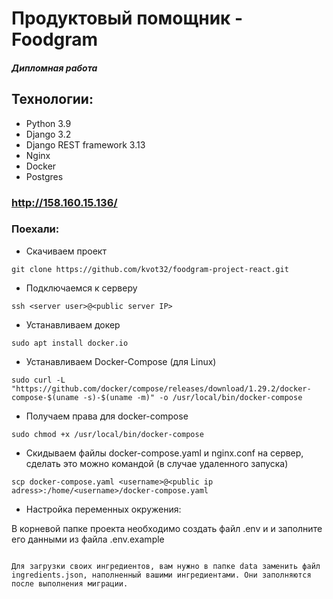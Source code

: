 # Продуктовый помощник - Foodgram

#### *Дипломная работа*

## Технологии:
- Python 3.9
- Django 3.2
- Django REST framework 3.13
- Nginx
- Docker
- Postgres

### http://158.160.15.136/


### Поехали:
- Скачиваем проект
```
git clone https://github.com/kvot32/foodgram-project-react.git
```
- Подключаемся к серверу
```
ssh <server user>@<public server IP>
```
- Устанавливаем докер
```
sudo apt install docker.io
```
- Устанавливаем Docker-Compose (для Linux)
```
sudo curl -L "https://github.com/docker/compose/releases/download/1.29.2/docker-compose-$(uname -s)-$(uname -m)" -o /usr/local/bin/docker-compose
```
- Получаем права для docker-compose
```
sudo chmod +x /usr/local/bin/docker-compose
```
- Скидываем файлы docker-compose.yaml и nginx.conf на сервер, сделать это можно командой (в случае удаленного запуска)
```
scp docker-compose.yaml <username>@<public ip adress>:/home/<username>/docker-compose.yaml
```
- Настройка переменных окружения:

 В корневой папке проекта необходимо создать файл .env и и заполните его данными из файла .env.example
```

Для загрузки своих ингредиентов, вам нужно в папке data заменить файл ingredients.json, наполненный вашими ингредиентами. Они заполняются после выполнения миграции.
